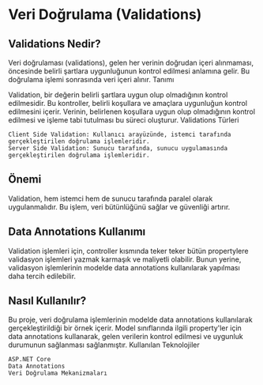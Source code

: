# Veri Doğrulama (Validations)

 ## Validations Nedir?

Veri doğrulaması (validations), gelen her verinin doğrudan içeri alınmaması, öncesinde belirli şartlara uygunluğunun kontrol edilmesi anlamına gelir. Bu doğrulama işlemi sonrasında veri içeri alınır.
Tanımı

Validation, bir değerin belirli şartlara uygun olup olmadığının kontrol edilmesidir. Bu kontroller, belirli koşullara ve amaçlara uygunluğun kontrol edilmesini içerir. Verinin, belirlenen koşullara uygun olup olmadığının kontrol edilmesi ve işleme tabi tutulması bu süreci oluşturur.
Validations Türleri

    Client Side Validation: Kullanıcı arayüzünde, istemci tarafında gerçekleştirilen doğrulama işlemleridir.
    Server Side Validation: Sunucu tarafında, sunucu uygulamasında gerçekleştirilen doğrulama işlemleridir.

## Önemi

Validation, hem istemci hem de sunucu tarafında paralel olarak uygulanmalıdır. Bu işlem, veri bütünlüğünü sağlar ve güvenliği artırır.

## Data Annotations Kullanımı

Validation işlemleri için, controller kısmında teker teker bütün propertylere validasyon işlemleri yazmak karmaşık ve maliyetli olabilir. Bunun yerine, validasyon işlemlerinin modelde data annotations kullanılarak yapılması daha tercih edilebilir.

## Nasıl Kullanılır?

Bu proje, veri doğrulama işlemlerinin modelde data annotations kullanılarak gerçekleştirildiği bir örnek içerir. Model sınıflarında ilgili property'ler için data annotations kullanarak, gelen verilerin kontrol edilmesi ve uygunluk durumunun sağlanması sağlanmıştır.
Kullanılan Teknolojiler

    ASP.NET Core
    Data Annotations
    Veri Doğrulama Mekanizmaları